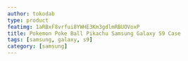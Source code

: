 ```yaml
---
author: tokodab
type: product
featimg: 1aRBxF8vrfui8YWHE3Km3gdlmRBUOVoxP
title: Pokemon Poke Ball Pikachu Samsung Galaxy S9 Case
tags: [samsung, galaxy, s9]
category: [samsung]
---
```


